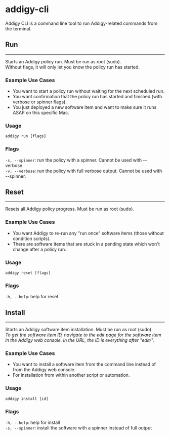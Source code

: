 # addigy-cli
Addigy CLI is a command line tool to run Addigy-related commands from the terminal.

## Run
___
Starts an Addigy policy run. Must be run as root (sudo).  
Without flags, it will only let you know the policy run has started.

### Example Use Cases
- You want to start a policy run without waiting for the next scheduled run.
- You want confirmation that the policy run has started and finished (with verbose or spinner flags).
- You just deployed a new software item and want to make sure it runs ASAP on this specific Mac.

### Usage
`addigy run [flags]`

### Flags
`-s, --spinner`: run the policy with a spinner. Cannot be used with --verbose.  
`-v, --verbose`: run the policy with full verbose output. Cannot be used with --spinner.

## Reset
___
Resets all Addigy policy progress. Must be run as root (sudo).

### Example Use Cases
- You want Addigy to re-run any "run once" software items (those without condition scripts).
- There are software items that are stuck in a pending state which won't change after a policy run.

### Usage 
`addigy reset [flags]`

### Flags 
`-h, --help`: help for reset

## Install
___
Starts an Addigy software item installation. Must be run as root (sudo).  
*To get the software item ID, navigate to the edit page for the software item in the Addigy web console.
In the URL, the ID is everything after "edit/".*

### Example Use Cases
- You want to install a software item from the command line instead of from the Addigy web console.
- For installation from within another script or automation.

### Usage
`addigy install [id]`

### Flags  
`-h, --help`: help for install  
`-s, --spinner`: install the software with a spinner instead of full output